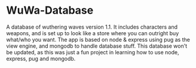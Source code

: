 # WuWa-Database

A database of wuthering waves version 1.1. It includes characters and weapons, and is set up to look like a store where you can outright buy what/who you want.
The app is based on node & express using pug as the view engine, and mongodb to handle database stuff. This database won't be updated, as this was just a fun project in learning how to use node, express, pug and mongodb. 
